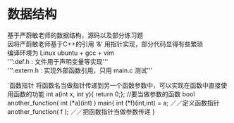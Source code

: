 # 数据结构

基于严蔚敏老师的数据结构，源码以及部分练习题  
因将严蔚敏老师基于C++的引用 ‘&’ 用指针实现，部分代码显得有些繁琐  
编译环境为 Linux ubuntu + gcc + vim   
''':def.h : 文件用于声明变量等实现'''  
''':extern.h : 实现外部函数引用，只用 main.c 测试'''  

`函数指针
将函数名当做指针传递到另一个函数参数中，可以实现在函数中直接使用函数的功能
int  a(int x, int y){ return 0;};   //要当做参数的函数
bool another_function( int (*a)(int) )
main{
    int  (*f)(int,int)  =  a;     ／／定义函数指针
    another_function( f );    ／／把函数指针当做参数传递
}
